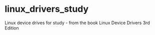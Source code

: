 linux_drivers_study
===================

Linux device drives for study - from the book Linux Device Drivers 3rd Edition
